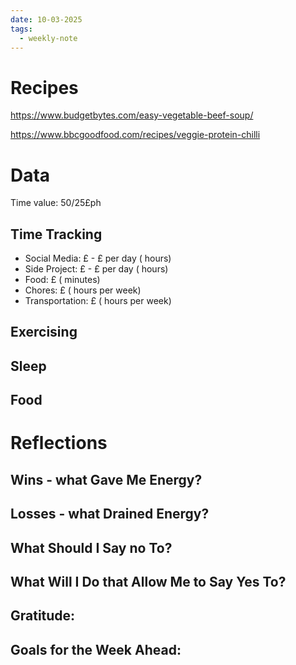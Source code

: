 ```yaml
---
date: 10-03-2025
tags:
  - weekly-note
---
```

# Recipes
<https://www.budgetbytes.com/easy-vegetable-beef-soup/>

<https://www.bbcgoodfood.com/recipes/veggie-protein-chilli>
# Data
Time value: 50/25£ph
## Time Tracking
- Social Media: £ - £ per day ( hours)
- Side Project: £ - £ per day ( hours)
- Food: £ ( minutes)
- Chores: £ ( hours per week)
- Transportation: £ ( hours per week)

## Exercising

## Sleep

## Food
# Reflections
## Wins - what Gave Me Energy?

## Losses - what Drained Energy?

## What Should I Say no To?

## What Will I Do that Allow Me to Say Yes To?

## Gratitude:
## Goals for the Week Ahead: